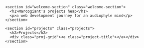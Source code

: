 
<main>
<!-- WELCOME SECTION -->

    <section id="welcome-section" class="welcome-section">
      <h1>Marcogiant's projects heap</h1>
      <p>a web development journey for an audiophyle mind</p>
    </section>

<!-- WELCOME SECTION -->

<!-- Project SECTION -->

    <section id="projects" class="projects">
      <h2>Projects</h2>
      <div class="proj-grid"><a class="project-title"></a></div>
    </section>

<!-- project SECTION -->
</main>
